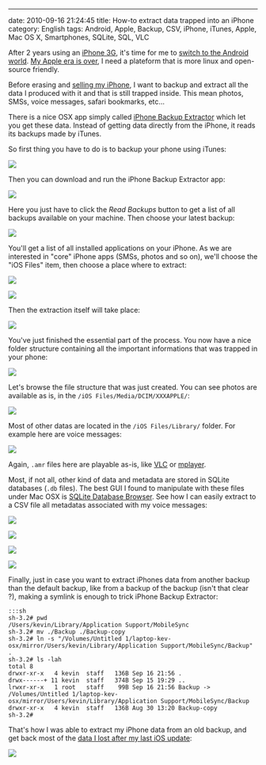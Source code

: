 ---
date: 2010-09-16 21:24:45
title: How-to extract data trapped into an iPhone
category: English
tags: Android, Apple, Backup, CSV, iPhone, iTunes, Apple, Mac OS X, Smartphones, SQLite, SQL, VLC

After 2 years using an [iPhone 3G](http://amzn.com/B001AXA056/?tag=kevideld-20), it's time for me to [switch to the Android world](http://twitter.com/kdeldycke/status/24219289221). [My Apple era is over](http://twitter.com/kdeldycke/status/22007247873), I need a plateform that is more linux and open-source friendly.



Before erasing and [selling my iPhone](http://twitter.com/kdeldycke/status/24687160120), I want to backup and extract all the data I produced with it and that is still trapped inside. This mean photos, SMSs, voice messages, safari bookmarks, etc...

There is a nice OSX app simply called [iPhone Backup Extractor](http://supercrazyawesome.com) which let you get these data. Instead of getting data directly from the iPhone, it reads its backups made by iTunes.

So first thing you have to do is to backup your phone using iTunes:

![](/uploads/2010/iphone-itunes-sync.png)

Then you can download and run the iPhone Backup Extractor app:

![](/uploads/2010/iphone-backup-extrator.png)

Here you just have to click the _Read Backups_ button to get a list of all backups available on your machine. Then choose your latest backup:

![](/uploads/2010/list-of-iphone-backups.png)

You'll get a list of all installed applications on your iPhone. As we are interested in "core" iPhone apps (SMSs, photos and so on), we'll choose the "iOS Files" item, then choose a place where to extract:

![](/uploads/2010/iphone-backup-content.png)

![](/uploads/2010/iphone-backup-extraction-destination.png)

Then the extraction itself will take place:

![](/uploads/2010/iphone-backup-extraction.png)

You've just finished the essential part of the process. You now have a nice folder structure containing all the important informations that was trapped in your phone:

![](/uploads/2010/iphone-backup-extraction-content.png)

Let's browse the file structure that was just created. You can see photos are available as is, in the `/iOS Files/Media/DCIM/XXXAPPLE/`:

![](/uploads/2010/iphone-photo-location.png)

Most of other datas are located in the `/iOS Files/Library/` folder. For example here are voice messages:

![](/uploads/2010/iphone-voicemessages-location.png)

Again, `.amr` files here are playable as-is, like [VLC](http://www.videolan.org/vlc/) or [mplayer](http://www.mplayerhq.hu).

Most, if not all, other kind of data and metadata are stored in SQLite databases (`.db` files). The best GUI I found to manipulate with these files under Mac OSX is [SQLite Database Browser](http://sourceforge.net/projects/sqlitebrowser/). See how I can easily extract to a CSV file all metadatas associated with my voice messages:

![](/uploads/2010/sqlite-database-browser-opening.png)

![](/uploads/2010/iphone-voicemail-database-tables.png)

![](/uploads/2010/iphone-voicemail-table-content.png)

![](/uploads/2010/sqlite-csv-table-export.png)

Finally, just in case you want to extract iPhones data from another backup than the default backup, like from a backup of the backup (isn't that clear ?), making a symlink is enough to trick iPhone Backup Extractor:

    :::sh
    sh-3.2# pwd
    /Users/kevin/Library/Application Support/MobileSync
    sh-3.2# mv ./Backup ./Backup-copy
    sh-3.2# ln -s "/Volumes/Untitled 1/laptop-kev-osx/mirror/Users/kevin/Library/Application Support/MobileSync/Backup" .
    sh-3.2# ls -lah
    total 8
    drwxr-xr-x   4 kevin  staff   136B Sep 16 21:56 .
    drwx------+ 11 kevin  staff   374B Sep 15 19:29 ..
    lrwxr-xr-x   1 root   staff    99B Sep 16 21:56 Backup -> /Volumes/Untitled 1/laptop-kev-osx/mirror/Users/kevin/Library/Application Support/MobileSync/Backup
    drwxr-xr-x   4 kevin  staff   136B Aug 30 13:20 Backup-copy
    sh-3.2#

That's how I was able to extract my iPhone data from an old backup, and get back most of the [data I lost after my last iOS update](http://twitter.com/kdeldycke/status/22516008513):

![](/uploads/2010/iphone-backup-extractor-from-old-backup.png)

